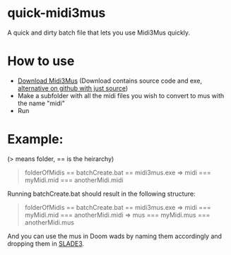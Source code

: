 # quick-midi3mus
A quick and dirty batch file that lets you use Midi3Mus quickly.

# How to use
- [Download Midi3Mus](http://www.mediafire.com/?5lifrcfcgp339oz) (Download contains source code and exe, [alternative on github with just source](https://github.com/samboy/ObHack/tree/master/midi3mus))
- Make a subfolder with all the midi files you wish to convert to mus with the name "midi"
- Run

# Example:
(> means folder, == is the heirarchy)

> folderOfMidis
== batchCreate.bat
== midi3mus.exe
=> midi
=== myMidi.mid
=== anotherMidi.midi

Running batchCreate.bat should result in the following structure:

> folderOfMidis
== batchCreate.bat
== midi3mus.exe
=> midi
=== myMidi.mid
=== anotherMidi.midi
=> mus
=== myMidi.mus
=== anotherMidi.mus

And you can use the mus in Doom wads by naming them accordingly and dropping them in [SLADE3](https://github.com/sirjuddington/SLADE).
